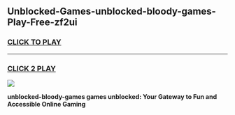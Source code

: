 
## Unblocked-Games-unblocked-bloody-games-Play-Free-zf2ui
<h3>
<a href="https://premium76.site?title=unblocked-bloody-games&ref=18A">CLICK TO PLAY</a></h3>
<hr>

<h3>
<a href="https://premium76.site?title=unblocked-bloody-games&ref=18A">CLICK 2 PLAY</a>
  
</h3>

<a href="https://premium76.site?title=unblocked-bloody-games&ref=18A"><img src="https://clearcache.store/games.png"></a>


**unblocked-bloody-games games unblocked: Your Gateway to Fun and Accessible Online Gaming**
